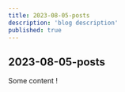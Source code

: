 ```yaml
---
title: 2023-08-05-posts
description: 'blog description'
published: true
---
```


## 2023-08-05-posts

Some content !
